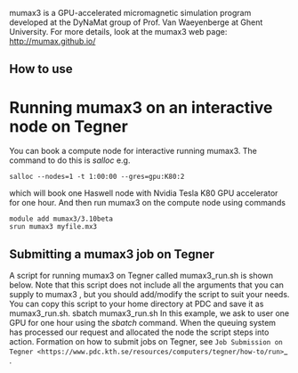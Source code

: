 mumax3 is a GPU-accelerated micromagnetic simulation program developed at the DyNaMat group of Prof. Van Waeyenberge at Ghent University.
For more details, look at the mumax3 web page:
http://mumax.github.io/


## How to use


# Running mumax3 on an interactive node on Tegner
You can book a compute node for interactive running mumax3. The command to do this is *salloc* e.g. 
```
salloc --nodes=1 -t 1:00:00 --gres=gpu:K80:2
```
which will book one Haswell node with Nvidia Tesla K80 GPU accelerator for one hour. And then run mumax3 on the compute node using commands 
```
module add mumax3/3.10beta
srun mumax3 myfile.mx3
```

## Submitting a mumax3 job on Tegner
A script for running mumax3 on Tegner called mumax3_run.sh is shown below.
Note that this script does not include all the arguments that you can supply to mumax3 , but you should add/modify the script to suit your needs. You can copy this script to your home directory at PDC and save it as mumax3_run.sh.
sbatch mumax3_run.sh
In this example, we ask to user one GPU for one hour using the *sbatch* command. When the queuing system has processed our request and allocated the node the script steps into action.
Formation on how to submit jobs on Tegner, see `Job Submission on Tegner <https://www.pdc.kth.se/resources/computers/tegner/how-to/run>`_ .
